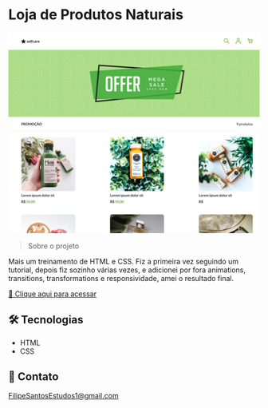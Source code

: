 # Loja de Produtos Naturais 

![preview](./.github/preview.png)

> Sobre o projeto

Mais um treinamento de HTML e CSS. Fiz a primeira vez seguindo um tutorial, depois fiz sozinho várias vezes, e adicionei por fora animations, transitions, transformations e responsividade, amei o resultado final.

[🔗 Clique aqui para acessar](https://filipesantos07.github.io/Loja-de-produtos-naturais/)

## 🛠️ Tecnologias

- HTML
- CSS

## 💛 Contato

FilipeSantosEstudos1@gmail.com
